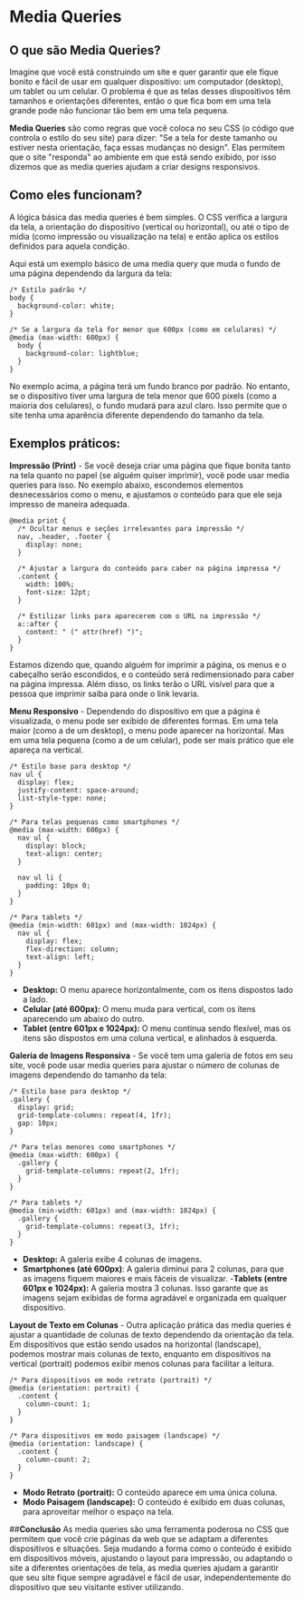 # Media Queries

## O que são Media Queries?
Imagine que você está construindo um site e quer garantir que ele fique bonito e fácil de usar em qualquer dispositivo: um computador (desktop), um tablet ou um celular. O problema é que as telas desses dispositivos têm tamanhos e orientações diferentes, então o que fica bom em uma tela grande pode não funcionar tão bem em uma tela pequena.

**Media Queries** são como regras que você coloca no seu CSS (o código que controla o estilo do seu site) para dizer: "Se a tela for deste tamanho ou estiver nesta orientação, faça essas mudanças no design". Elas permitem que o site "responda" ao ambiente em que está sendo exibido, por isso dizemos que as media queries ajudam a criar designs responsivos.

## Como eles funcionam?
A lógica básica das media queries é bem simples. O CSS verifica a largura da tela, a orientação do dispositivo (vertical ou horizontal), ou até o tipo de mídia (como impressão ou visualização na tela) e então aplica os estilos definidos para aquela condição.

Aqui está um exemplo básico de uma media query que muda o fundo de uma página dependendo da largura da tela:

```
/* Estilo padrão */
body {
  background-color: white;
}

/* Se a largura da tela for menor que 600px (como em celulares) */
@media (max-width: 600px) {
  body {
    background-color: lightblue;
  }
}

```
No exemplo acima, a página terá um fundo branco por padrão. No entanto, se o dispositivo tiver uma largura de tela menor que 600 pixels (como a maioria dos celulares), o fundo mudará para azul claro. Isso permite que o site tenha uma aparência diferente dependendo do tamanho da tela.

## Exemplos práticos:
**Impressão (Print)** - Se você deseja criar uma página que fique bonita tanto na tela quanto no papel (se alguém quiser imprimir), você pode usar media queries para isso. No exemplo abaixo, escondemos elementos desnecessários como o menu, e ajustamos o conteúdo para que ele seja impresso de maneira adequada.

```
@media print {
  /* Ocultar menus e seções irrelevantes para impressão */
  nav, .header, .footer {
    display: none;
  }
  
  /* Ajustar a largura do conteúdo para caber na página impressa */
  .content {
    width: 100%;
    font-size: 12pt;
  }
  
  /* Estilizar links para aparecerem com o URL na impressão */
  a::after {
    content: " (" attr(href) ")";
  }
}

```
Estamos dizendo que, quando alguém for imprimir a página, os menus e o cabeçalho serão escondidos, e o conteúdo será redimensionado para caber na página impressa. Além disso, os links terão o URL visível para que a pessoa que imprimir saiba para onde o link levaria.

**Menu Responsivo** - Dependendo do dispositivo em que a página é visualizada, o menu pode ser exibido de diferentes formas. Em uma tela maior (como a de um desktop), o menu pode aparecer na horizontal. Mas em uma tela pequena (como a de um celular), pode ser mais prático que ele apareça na vertical.
```
/* Estilo base para desktop */
nav ul {
  display: flex;
  justify-content: space-around;
  list-style-type: none;
}

/* Para telas pequenas como smartphones */
@media (max-width: 600px) {
  nav ul {
    display: block;
    text-align: center;
  }
  
  nav ul li {
    padding: 10px 0;
  }
}

/* Para tablets */
@media (min-width: 601px) and (max-width: 1024px) {
  nav ul {
    display: flex;
    flex-direction: column;
    text-align: left;
  }
}

```
- **Desktop:** O menu aparece horizontalmente, com os itens dispostos lado a lado.
- **Celular (até 600px):** O menu muda para vertical, com os itens aparecendo um abaixo do outro.
- **Tablet (entre 601px e 1024px):** O menu continua sendo flexível, mas os itens são dispostos em uma coluna vertical, e alinhados à esquerda.

**Galeria de Imagens Responsiva** - 
Se você tem uma galeria de fotos em seu site, você pode usar media queries para ajustar o número de colunas de imagens dependendo do tamanho da tela:
```
/* Estilo base para desktop */
.gallery {
  display: grid;
  grid-template-columns: repeat(4, 1fr);
  gap: 10px;
}

/* Para telas menores como smartphones */
@media (max-width: 600px) {
  .gallery {
    grid-template-columns: repeat(2, 1fr);
  }
}

/* Para tablets */
@media (min-width: 601px) and (max-width: 1024px) {
  .gallery {
    grid-template-columns: repeat(3, 1fr);
  }
}
```
- **Desktop:** A galeria exibe 4 colunas de imagens.
- **Smartphones (até 600px)**: A galeria diminui para 2 colunas, para que as imagens fiquem maiores e mais fáceis de visualizar.
-**Tablets (entre 601px e 1024px):** A galeria mostra 3 colunas.
Isso garante que as imagens sejam exibidas de forma agradável e organizada em qualquer dispositivo.

**Layout de Texto em Colunas** - Outra aplicação prática das media queries é ajustar a quantidade de colunas de texto dependendo da orientação da tela. Em dispositivos que estão sendo usados na horizontal (landscape), podemos mostrar mais colunas de texto, enquanto em dispositivos na vertical (portrait) podemos exibir menos colunas para facilitar a leitura.

```
/* Para dispositivos em modo retrato (portrait) */
@media (orientation: portrait) {
  .content {
    column-count: 1;
  }
}

/* Para dispositivos em modo paisagem (landscape) */
@media (orientation: landscape) {
  .content {
    column-count: 2;
  }
}
```

- **Modo Retrato (portrait):** O conteúdo aparece em uma única coluna.
- **Modo Paisagem (landscape):** O conteúdo é exibido em duas colunas, para aproveitar melhor o espaço na tela.

##**Conclusão**
As media queries são uma ferramenta poderosa no CSS que permitem que você crie páginas da web que se adaptam a diferentes dispositivos e situações. Seja mudando a forma como o conteúdo é exibido em dispositivos móveis, ajustando o layout para impressão, ou adaptando o site a diferentes orientações de tela, as media queries ajudam a garantir que seu site fique sempre agradável e fácil de usar, independentemente do dispositivo que seu visitante estiver utilizando.


